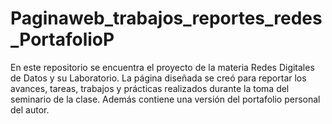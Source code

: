 # Paginaweb_trabajos_reportes_redes_PortafolioP
En este repositorio se encuentra el proyecto de la materia Redes Digitales de Datos y su Laboratorio. La página diseñada se creó para reportar los avances, tareas, trabajos y prácticas realizados durante la toma del seminario de la clase. Además contiene una versión del portafolio personal del autor.
